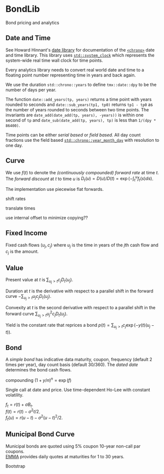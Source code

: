 # BondLib

Bond pricing and analytics

## Date and Time

See Howard Hinnant's [date library](https://howardhinnant.github.io/date/date.html)
for documentation of the [`<chrono>`](https://en.cppreference.com/w/cpp/chrono)
date and time library. This library uses 
[`std::system_clock`](https://en.cppreference.com/w/cpp/chrono/system_clock)
which represents the system-wide real time wall clock for time points.

Every analytics library needs to convert real world date and time
to a floating point number representing time in years and back again. 

We use the duration `std::chrono::years` to define `tmx::date::dpy` to be the number of days per year.

The function `date::add_years(tp, years)` returns a time point with
years rounded to seconds and `date::sub_years(tp1, tp0)` returns `tp1 - tp0` as the number of years
rounded to seconds between two time points.
The invariants are `date_add(date_add(tp, years), -years))` is within one second of `tp`
and `date_sub(date_add(tp, years), tp)` is less than `1/(dpy * 86400)`.

Time points can be either _serial based_ or _field based_. 
All day count fractions use the field based 
[`std::chrono::year_month_day`](https://en.cppreference.com/w/cpp/chrono/year_month_day)
with resolution to one day.

## Curve 

We use $f(t)$ to denote the _(continuously compounded) forward rate_ at time $t$.
The _forward discount_ at $t$ to time $u$ is $D_t(u) = D(u)/D(t) = \exp(-\int_t^u f_t(s) ds)$.

The implementation use piecewise flat forwards.

shift rates

translate times

use internal offset to minimize copying??

## Fixed Income

Fixed cash flows $(u_j, c_j)$ where $u_j$ is the time in years
of the $j$th cash flow and $c_j$ is the amount.

## Value

Present value at $t$ is $\sum_{u_j > t} c_j D_t(u_j)$.

Duration at $t$ is the derivative with respect to a parallel shift 
in the forward curve $-\sum_{u_j > t} u_j c_j D_t(u_j)$.

Convexity at $t$ is the second derivative with respect to a parallel shift 
in the forward curve $\sum_{u_j > t} u_j^2 c_j D_t(u_j)$.

Yield is the constant rate that reprices a bond $p(t) = \sum_{u_j > t} c_j \exp(-y(t) (u_j - t))$.

## Bond

A _simple bond_ has indicative data maturity, coupon, frequency (default 2 times per year),
day count basis (default 30/360).
The _dated date_ determines the bond cash flows.

compounding $(1 + y/n)^n = \exp(f)$


Single call at date and price. Use time-dependent Ho-Lee with constant volatility. 

$f_t = r(t) + \sigma B_t$.  
$f(t) = r(t) - \sigma^2 t/2$.  
$f_t(u) =  r(u - t) - \sigma^2 (u - t)^2/2$.  

## Municipal Bond Curve

Municipal bonds are quoted using 5% coupon 10-year non-call par coupons.  
[EMMA](https://emma.msrb.org/ToolsAndResources/ICEYieldCurve?daily=False)
provides daily quotes at maturities for 1 to 30 years.

Bootstrap  
